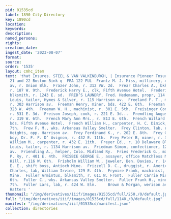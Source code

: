 ```yaml
---
pid: 01535cd
label: 1890 City Directory
key: 1890cd
location: 
keywords: 
description: 
named_persons: 
rights: 
creation_date: 
ingest_date: '2023-08-07'
format: 
source: 
order: '1535'
layout: cmhc_item
text: 'that Insures. STEEL & VAN VALKENBURGH, | Insurance Pioneer Tnsurance Agency,
  21 and 22 Boston Bink q  FRA 122 FUL  Frantz M. J. Miss, millinery, 425 Harrison
  av, r. Union Blk.  Frazer John, r. 312 VW. 2d.  Frear Charles A., bkkpr, M. Londoner,
  r. 187 W. 9th.  Frederick Harry E., clk, Fifth Avenue Hotel.  Frederickson Peter,
  blksmith, r. 1243 E. sd.  FRED’S LAUNDRY, Fred. Hedemann, propr, 114 E. 5th.  Freedman
  Louis, tailor, Hymes & Silver, r. 115 Harrison av.  Freeland F. T., mining engineer,
  r. 303 Harrison av.  Freeman Henry, miner, bds. 422 E. 6th.  Freeman Otis M., r.
  323 W. 4th.  Freeman W. H., machinist, r. 301 E. 5th.  Freisinger Constantine, miner,
  r. 531 E. 3d.  Freison Joseph, cook, r. 221 E. 3d...  Fremdling August R., blksmith,
  r. 319 W. 6th.  French Mary Ann Mrs., r. 813 E. 6th.  French Willard F., assayer,
  bds. Fifth Avenue Hotel.  French William H., carpenter, H. C. Dimick, r. 404 W.
  7th.  Frew F. M., wks. Arkansas Valley Smelter.  Frey Clinton, lab, r. Brooklyn
  Heights, opp. Harrison av.  Frey Ferdinand K., r. 202 E. 8th.  Frey George O., office
  boy, Dr. F. F. D’ Avignon, r. 432 E. 11th.  Frey Peter B, miner, r. 313 E. 4th.  Frey
  William M., carpenter, r. 432 E. 1ith.  Freyer Ed., r. 10 Delaware Blk.  Friedman
  Louis, tailor, r. 1134 Harrison av.  Friedman Simon, confectioner, 125 Harrison
  av.  Friendling A., helper, Colo. Midland Ry.  Fries Frederick G., machinist, U.
  P. Ry, r. 401 E. 4th.  FRISBIE GEORGE E., assayer, office Matchless Mine, Fryer
  Hill, r.116 W. 6th.  Frisholm William W., jeweler, Ben. Davies, r. 146 W. 5th.  Fritz
  E. E., shift boss, Antioch Mine.  Frizzell D. C., druggist, r. American House.  Fry
  Charles, lab, William Irvine, 129 E. 4th.  Frymire Frank, machinist, Colonel Sellers
  Mine.  Fuller Armintus, blksmith, r. 611 W. Front.  Fuller Carrie Miss, r. 405 E.
  6th.  Fuller C., wks. Arkansas Valley Smelter.  Fuller Frank H., miner, r. 628 E.
  7th.  Fuller Lars, lab, r. 424 W. Elm.     Brown & Morgan, werison avo. Leading
  Hatters '
thumbnail: "/img/derivatives/iiif/images/01535cd/full/250,/0/default.jpg"
full: "/img/derivatives/iiif/images/01535cd/full/1140,/0/default.jpg"
manifest: "/img/derivatives/iiif/01535cd/manifest.json"
collection: directories
---
```

